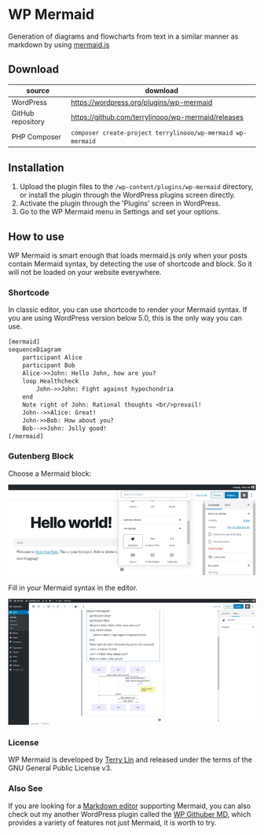 # WP Mermaid

Generation of diagrams and flowcharts from text in a similar manner as markdown by using [mermaid.js](https://mermaid-js.github.io/)

## Download

| source | download | 
| --- | --- | 
| WordPress | https://wordpress.org/plugins/wp-mermaid |
| GitHub repository | https://github.com/terrylinooo/wp-mermaid/releases | 
| PHP Composer | `composer create-project terrylinooo/wp-mermaid wp-mermaid` |

## Installation

1. Upload the plugin files to the `/wp-content/plugins/wp-mermaid` directory, or install the plugin through the WordPress plugins screen directly.
2. Activate the plugin through the 'Plugins' screen in WordPress.
3. Go to the WP Mermaid menu in Settings and set your options.

## How to use

WP Mermaid is smart enough that loads mermaid.js only when your posts contain Mermaid syntax, by detecting the use of shortcode and block. So it will not be loaded on your website everywhere.

### Shortcode

In classic editor, you can use shortcode to render your Mermaid syntax. If you are using WordPress version below 5.0, this is the only way you can use.


```
[mermaid]
sequenceDiagram
    participant Alice
    participant Bob
    Alice->>John: Hello John, how are you?
    loop Healthcheck
        John->>John: Fight against hypochondria
    end
    Note right of John: Rational thoughts <br/>prevail!
    John-->>Alice: Great!
    John->>Bob: How about you?
    Bob-->>John: Jolly good!
[/mermaid]
```

### Gutenberg Block

Choose a Mermaid block:

![](assets/example-gutenberg-block-1.png)

Fill in your Mermaid syntax in the editor.

![](assets/example-gutenberg-block-2.png)

### License

WP Mermaid is developed by [Terry Lin](https://terryl.in) and released under the terms of the GNU General Public License v3.

### Also See

If you are looking for a [Markdown editor](https://wordpress.org/plugins/wp-githuber-md/) supporting Mermaid, you can also check out my another WordPress plugin called the [WP Githuber MD](https://github.com/terrylinooo/githuber-md), which provides a variety of features not just Mermaid, it is worth to try.
